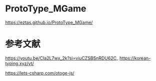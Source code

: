 # ProtoType_MGame

https://eztas.github.io/ProtoType_MGame/

# 参考文献

https://youtu.be/CIa2L7wx_2k?si=viuCZSBSnRDU62C_
https://korean-typing.xyz/yt/

https://lets-csharp.com/otoge-js/

